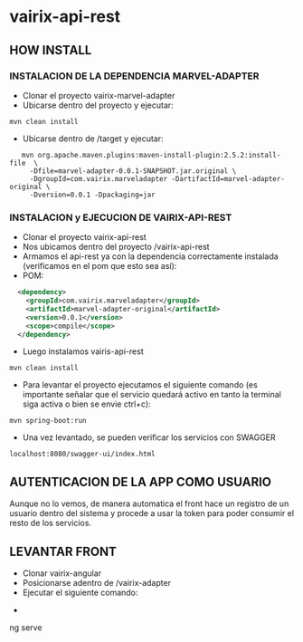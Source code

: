 # vairix-api-rest

## HOW INSTALL

### INSTALACION DE LA DEPENDENCIA MARVEL-ADAPTER

   - Clonar el proyecto vairix-marvel-adapter
   - Ubicarse dentro del proyecto y ejecutar: 
```console
mvn clean install
```
- Ubicarse dentro de /target y ejecutar:
```console
   mvn org.apache.maven.plugins:maven-install-plugin:2.5.2:install-file  \
     -Dfile=marvel-adapter-0.0.1-SNAPSHOT.jar.original \
     -DgroupId=com.vairix.marveladapter -DartifactId=marvel-adapter-original \
     -Dversion=0.0.1 -Dpackaging=jar
```

### INSTALACION y EJECUCION DE VAIRIX-API-REST
- Clonar el proyecto vairix-api-rest
- Nos ubicamos dentro del proyecto /vairix-api-rest
- Armamos el api-rest ya con la dependencia correctamente instalada (verificamos en el pom que esto sea así):
- POM:
```xml
  <dependency>
    <groupId>com.vairix.marveladapter</groupId>
    <artifactId>marvel-adapter-original</artifactId>
    <version>0.0.1</version>
    <scope>compile</scope>
  </dependency>
```
- Luego instalamos vairis-api-rest
```console
mvn clean install
```
- Para levantar el proyecto ejecutamos el siguiente comando (es importante señalar que el servicio quedará activo en tanto la terminal siga activa o bien se envie ctrl+c):
```console
mvn spring-boot:run
```
- Una vez levantado, se pueden verificar los servicios con SWAGGER
```console
localhost:8080/swagger-ui/index.html
```

## AUTENTICACION DE LA APP COMO USUARIO
Aunque no lo vemos, de manera automatica el front hace un registro de un usuario dentro
del sistema y procede a usar la token para poder consumir el resto de los servicios.

## LEVANTAR FRONT
- Clonar vairix-angular
- Posicionarse adentro de /vairix-adapter
- Ejecutar el siguiente comando:
- ```console
ng serve
```